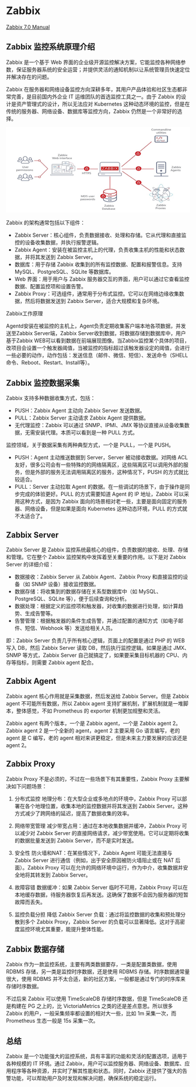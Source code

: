 # Zabbix

[Zabbix 7.0 Manual](https://www.zabbix.com/documentation/7.0/en/manual)

## Zabbix 监控系统原理介绍

Zabbix 是一个基于 Web 界面的企业级开源监控解决方案，它能监控各种网络参数，保证服务器系统的安全运营；并提供灵活的通知机制以让系统管理员快速定位并解决存在的问题。

Zabbix 在服务器和网络设备监控方向深耕多年，其用户产品体验和社区生态都非常完善，是目前国内外企业 IT 运维团队的首选监控工具之一。由于 Zabbix 的设计是资产管理式的设计，所以无法应对 Kubernetes 这种动态环境的监控，但是在传统的服务器、网络设备、数据库等监控方向，Zabbix 仍然是一个非常好的选择。

![Zabbix 架构](image/zabbix-structure.png)

Zabbix 的架构通常包括以下组件：

- Zabbix Server：核心组件，负责数据接收、处理和存储。它从代理和直接监控的设备收集数据，并执行报警逻辑。
- Zabbix Agent：安装在被监控主机上的代理，负责收集主机的性能和状态数据，并将其发送到 Zabbix Server。
- 数据库：用于存储 Zabbix 收集到的所有监控数据、配置和报警信息。支持 MySQL、PostgreSQL、SQLite 等数据库。
- Web 界面：用于用户与 Zabbix 服务器交互的界面，用户可以通过它查看监控数据、配置监控项和设置告警。
- Zabbix Proxy：可选组件，通常用于分布式监控。它可以在网络边缘收集数据，然后将数据发送到 Zabbix Server，适合大规模和复杂环境。

Zabbix工作原理

Agentd安装在被监控的主机上，Agent负责定期收集客户端本地各项数据，并发送至Zabbix Server端，Zabbix Server收到数据，将数据存储到数据库中，用户基于Zabbix WEB可以看到数据在前端展现图像。当Zabbix监控某个具体的项目，改项目会设置一个触发器阈值，当被监控的指标超过该触发器设定的阈值，会进行一些必要的动作，动作包括：发送信息（邮件、微信、短信）、发送命令（SHELL 命令、Reboot、Restart、Install等）。

## Zabbix 监控数据采集

Zabbix 支持多种数据收集方式，包括：

- PUSH：Zabbix Agent 主动向 Zabbix Server 发送数据。
- PULL：Zabbix Server 主动请求 Zabbix Agent 提供数据。
- 无代理监控：Zabbix 可以通过 SNMP、IPMI、JMX 等协议直接从设备收集数据，无需安装代理。本质可以看到是一种 PULL 方式。

监控领域，关于数据采集有两种典型方式，一个是 PULL，一个是 PUSH。

- PUSH：Agent 主动推送数据到 Server，Server 被动接收数据。对网络 ACL 友好，很多公司会有一些特殊的的网络隔离区，这些隔离区可以调用外部的服务，但是外部的服务无法调用隔离区的服务，这种情况下，PUSH 的方式就比较适合。
- PULL：Server 主动拉取 Agent 的数据。在一些调试的场景下，由于操作是同步完成的体验更好。PULL 的方式需要知道 Agent 的 IP 地址，Zabbix 可以采用这种方式，是因为 Zabbix 面向的场景相对老一些，主要是面向固定的服务器、网络设备，但是如果是面向 Kubernetes 这种动态环境，PULL 的方式就不太适合了。

## Zabbix Server

Zabbix Server 是 Zabbix 监控系统最核心的组件，负责数据的接收、处理、存储和管理。它在整个 Zabbix 监控架构中发挥着至关重要的作用。以下是对 Zabbix Server 的详细介绍：

- 数据接收：Zabbix Server 从 Zabbix Agent、Zabbix Proxy 和直接监控的设备（如 SNMP 设备）接收监控数据。
- 数据存储：将收集到的数据存储在关系型数据库中（如 MySQL、PostgreSQL、SQLite 等），便于后续查询和分析。
- 数据处理：根据定义的监控项和触发器，对收集的数据进行处理，如计算趋势、生成告警等。
- 告警管理：根据触发器的条件生成告警，并通过配置的通知方式（如电子邮件、短信、Webhook 等）发送给相关人员。

即：Zabbix Server 负责几乎所有核心逻辑，页面上的配置是通过 PHP 的 WEB 写入 DB，然后 Zabbix Server 读取 DB，然后执行监控逻辑。如果是通过 JMX、SNMP 等方式，Zabbix Server 自己就搞定了，如果要采集目标机器的 CPU、内存等指标，则需要 Zabbix agent 配合。

## Zabbix Agent

Zabbix agent 核心作用就是采集数据，然后发送给 Zabbix Server。但是 Zabbix agent 不可能所有数据，所以 Zabbix agent 支持扩展机制，扩展机制就是一堆脚本，整体感觉，不如 Prometheus 的 exporter 机制更加规整和灵活。

Zabbix agent 有两个版本，一个是 Zabbix agent，一个是 Zabbix agent 2。Zabbix agent 2 是一个全新的 agent，agent 2 主要采用 Go 语言编写，老的 agent 是 C 编写，老的 agent 相对来讲更稳定，但是未来主力要发展的应该还是 agent 2。

## Zabbix Proxy

Zabbix Proxy 不是必须的，不过在一些场景下有其重要性，Zabbix Proxy 主要解决如下问题场景：

1. 分布式监控 地理分布：在大型企业或多地点的环境中，Zabbix Proxy 可以部署在各个地理位置，收集本地的监控数据并将其发送到 Zabbix Server。这种方式减少了跨网络的延迟，提高了数据收集的效率。

2. 网络带宽管理 减少带宽占用：通过在本地收集数据并缓冲，Zabbix Proxy 可以减少对 Zabbix Server 的直接网络请求，减少带宽使用。它可以定期将收集的数据批量发送到 Zabbix Server，而不是实时发送。

3. 安全性 防火墙和NAT：在某些情况下，Zabbix Agent 可能无法直接与 Zabbix Server 进行通信（例如，出于安全原因被防火墙阻止或在 NAT 后面）。Zabbix Proxy 可以在允许的网络环境中运行，作为中介，收集数据并安全地将其转发到 Zabbix Server。

4. 故障容错 数据缓冲：如果 Zabbix Server 临时不可用，Zabbix Proxy 可以在本地缓存数据，待服务器恢复后再发送。这确保了数据不会因为服务器的短暂故障而丢失。

5. 监控负载分担 降低 Zabbix Server 负载：通过将监控数据的收集和预处理分散到多个 Zabbix Proxy，Zabbix Server 的负载可以显著降低。这对于高密度监控环境尤其重要，能提升整体性能。

## Zabbix 数据存储

Zabbix 作为一款监控系统，主要有两类数据要存，一类是配置类数据，使用 RDBMS 存储，另一类是监控时序数据，还是使用 RDBMS 存储。时序数据通常量很大，使用 RDBMS 并不太合适，新的社区方案，一般都是通过专门的时序库来存储时序数据。

不过后来 Zabbix 可以使用 TimeScaleDB 存储时序数据，但是 TimeScaleDB 还是构建在 PG 之上的，比 VictoriaMetrics 之类的还是差点意思。所以很多 Zabbix 的用户，一般采集频率都设置的相对大一些，比如 1m 采集一次，而 Prometheus 生态一般是 15s 采集一次。

## 总结

Zabbix 是一个功能强大的监控系统，具有丰富的功能和灵活的配置选项，适用于各种规模的 IT 环境。通过 Zabbix，用户可以监控服务器、网络设备、数据库、应用程序等各种资源，并实时了解其性能和状态。同时，Zabbix 还提供了强大的告警功能，可以帮助用户及时发现和解决问题，确保系统的稳定运行。
